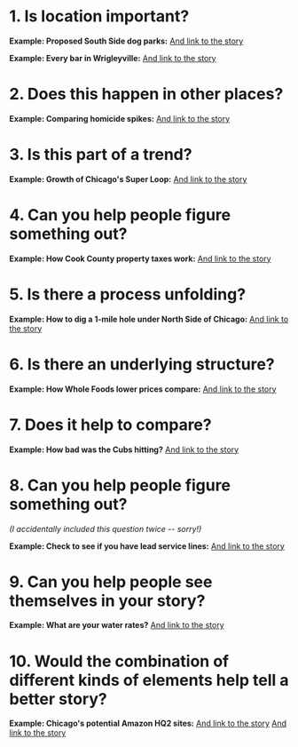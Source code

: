 # 1. Is location important? #

**Example: Proposed South Side dog parks:**
[And link to the story](http://www.chicagotribune.com/news/local/breaking/ct-chicago-dog-park-north-side-met-20170126-story.html)

**Example: Every bar in Wrigleyville:**
[And link to the story](http://www.chicagotribune.com/dining/ct-wrigley-bars-each-and-every-one-htmlstory.html)

# 2. Does this happen in other places? # 

**Example: Comparing homicide spikes:**
[And link to the story](http://www.chicagotribune.com/news/data/ct-homicide-spikes-comparison-htmlstory.html)

# 3. Is this part of a trend? #

**Example: Growth of Chicago's Super Loop:**
[And link to the story](http://www.chicagotribune.com/news/columnists/kamin/ct-chicago-building-boom-kamin-met-0903-20170908-column.html)

# 4. Can you help people figure something out? #

**Example: How Cook County property taxes work:**
[And link to the story](http://apps.chicagotribune.com/news/watchdog/cook-county-property-tax-divide/)

# 5. Is there a process unfolding? #

**Example: How to dig a 1-mile hole under North Side of Chicago:**
[And link to the story](http://www.chicagotribune.com/news/local/breaking/ct-albany-park-tunnel-htmlstory.html)

# 6. Is there an underlying structure? #

**Example: How Whole Foods lower prices compare:**
[And link to the story](http://www.chicagotribune.com/business/ct-whole-foods-price-comparison-htmlstory.html)

# 7. Does it help to compare? #

**Example: How bad was the Cubs hitting?**
[And link to the story](http://www.chicagotribune.com/sports/baseball/cubs/ct-cubs-postseason-offense-2017-htmlstory.html)

# 8. Can you help people figure something out? #
*(I accidentally included this question twice -- sorry!)*

**Example: Check to see if you have lead service lines:**
[And link to the story](http://www.chicagotribune.com/news/ct-met-0207-lead-water-sidebar-graphic-htmlstory.html)

# 9. Can you help people see themselves in your story? #

**Example: What are your water rates?**
[And link to the story](http://graphics.chicagotribune.com/news/lake-michigan-drinking-water-rates/index.html)

# 10. Would the combination of different kinds of elements help tell a better story? #

**Example: Chicago's potential Amazon HQ2 sites:**
[And link to the story](http://www.chicagotribune.com/business/ori/ct-biz-amazon-hq2-sites-unveiled-ryan-ori-20171020-story.html)
[And link to the story](http://www.chicagotribune.com/business/ori/ct-amazon-chicago-locations-handicapped-20171020-htmlstory.html)

